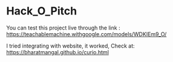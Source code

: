 # Hack_O_Pitch

You can test this project live through the link : 
https://teachablemachine.withgoogle.com/models/WDKIEm9_O/

I tried integrating with website, it worked, Check at:
https://bharatmangal.github.io/curio.html

